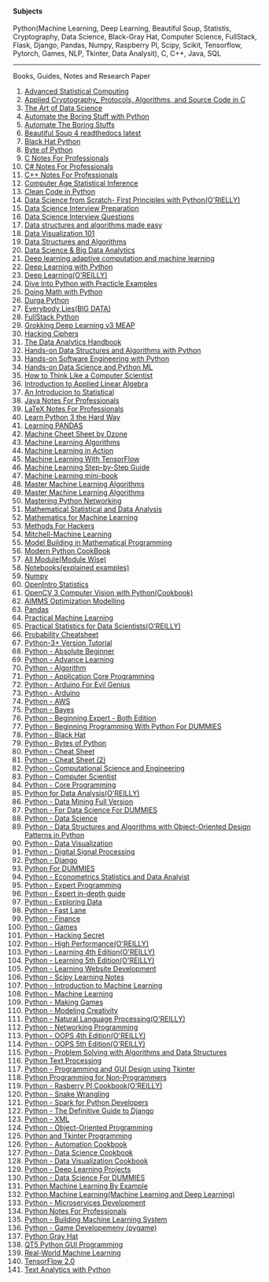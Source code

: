 #### Subjects
 Python(Machine Learning, Deep Learning, Beautiful Soup, Statistis, Cryptography, Data Science, Black-Gray Hat, Computer Science, FullStack, Flask, Django, Pandas, Numpy, 
 Raspberry PI, Scipy, Scikit, Tensorflow, Pytorch, Games, NLP, Tkinter, Data Analysit), C, C++, Java, SQL
<hr>
Books, Guides, Notes and Research Paper

1. <a href='https://drive.google.com/file/d/1dC5XeQxu1jNzZtVdACPYJOq9yc07MDY7/view?usp=sharing'>Advanced Statistical Computing</a>
2. <a href='https://drive.google.com/file/d/1i_EfRe0lc6Mq_3DWgPn6WZ7FPxh06eKG/view?usp=sharing'>Applied Cryptography_ Protocols, Algorithms, and Source Code in C</a>
3. <a href='https://drive.google.com/file/d/1ZYvdtxL3qNv49OQ7xQ_rmW6B9M6obHbw/view?usp=sharing'>The Art of Data Science</a>
4. <a href='https://drive.google.com/file/d/1vFTrxL_MqTIkygzkSiKizBX4UK3TMfSO/view?usp=sharing'>Automate the Boring Stuff with Python</a>
5. <a href='https://drive.google.com/file/d/1dQgDZ2Qy_NFYLgmssPaZRqbGgrdtX0It/view?usp=sharing'>Automate The Boring Stuffs</a>
6. <a href='https://drive.google.com/file/d/16ogFMRqwIF7FgkncQqnxvWQxv7yXd7Kp/view?usp=sharing'>Beautiful Soup 4 readthedocs latest</a>
7. <a href='https://drive.google.com/file/d/1QRrv8ZqshDyqzO2cX_cOvKpccP7BbrkL/view?usp=sharing'>Black Hat Python</a>
8. <a href='https://drive.google.com/file/d/1rK1-_t-DFYatuRryefb4Zj4XAO50Za2I/view?usp=sharing'>Byte of Python</a>
9. <a href='https://drive.google.com/file/d/12iof3tBTAty2RWeWndI7Jp2__FObGLFg/view?usp=sharing'>C Notes For Professionals</a>
10. <a href='https://drive.google.com/file/d/1BqSWDt-tY84WPb_zz-JOpwBy0dMBV94V/view?usp=sharing'>C# Notes For Professionals</a>
11. <a href='https://drive.google.com/file/d/1F3y97ohen8G30Lj8dXnQtoBzeGlFYAT_/view?usp=sharing'>C++ Notes For Professionals</a>
12. <a href='https://drive.google.com/file/d/1hUaHT1VvJQZfSUCokqtZLNllJh8WnEQZ/view?usp=sharing'>Computer Age Statistical Inference</a>
13. <a href='https://drive.google.com/file/d/1r_Km64FlflipNexHE5uZN_GcCpZaP2db/view?usp=sharing'>Clean Code in Python</a>
14. <a href='https://drive.google.com/file/d/10eNhFfqoP1hWMudS0E6bJ3nbVu0rSuZ1/view?usp=sharing'>Data Science from Scratch- First Principles with Python(O'RIELLY)</a>
15. <a href='https://drive.google.com/file/d/1VZr2zYQzrLQpp1GOWHOXaJD1jDuV_rqR/view?usp=sharing'>Data Science Interview Preparation</a>
16. <a href='https://drive.google.com/file/d/14h9-v7p6lzIEtAjno0Yni1iPfWI-D2c9/view?usp=sharing'>Data Science Interview Questions</a>
17. <a href='https://drive.google.com/file/d/1qWwrjQIM9J89QC8aaWwI2ChKi_HFl15R/view?usp=sharing'>Data structures and algorithms made easy</a>
18. <a href='https://drive.google.com/file/d/1GfY_8ibKV7MAwyy6cHL5lpGiXMo1SDfq/view?usp=sharing'>Data Visualization 101</a>
19. <a href='https://drive.google.com/file/d/1y1YDTRz63LrWq15KXYdiJ01SDiLCJRAX/view?usp=sharing'>Data Structures and Algorithms</a>
20. <a href='https://drive.google.com/file/d/1qYRZbM10O2s0kmBuVlicWhRc9RIgXb6k/view?usp=sharing'>Data Science & Big Data Analytics</a>
21. <a href='https://drive.google.com/file/d/1xzA3LmGevG_sDm41nQ-37_iJb5mS11Nf/view?usp=sharing'>Deep learning adaptive computation and machine learning</a>
22. <a href='https://drive.google.com/file/d/19FVHZKE1Pna0UqTABJ-2DleyGFdmR2V-/view?usp=sharing'>Deep Learning with Python</a>
23. <a href='https://drive.google.com/file/d/1WxoSkzqcNHP5FNABoOv4o6zhB-dMB9hs/view?usp=sharing'>Deep Learning(O'REILLY)</a>
24. <a href='https://drive.google.com/file/d/1F-FTY-VTldUul7DhENjUWxP3UMzCJk3m/view?usp=sharing'>Dive Into Python with Practicle Examples</a>
25. <a href='https://drive.google.com/file/d/1Hf-fKzrQkrsSvXsJNw8-_qG5l5wRTmuC/view?usp=sharing'>Doing Math with Python</a>
26. <a href='https://drive.google.com/file/d/1xayVv19r4814gbQkzy96S1_5W1V1OSRi/view?usp=sharing'>Durga Python</a>
27. <a href='https://drive.google.com/file/d/13KKhs3ukcFEhXOtf3se6CkXN1yvouYLh/view?usp=sharing'>Everybody Lies(BIG DATA)</a>
28. <a href='https://drive.google.com/file/d/1Nlyl7CEVnm_DuGhSkAOVcS5Ur1k3tp9F/view?usp=sharing'>FullStack Python</a>
29. <a href='https://drive.google.com/file/d/1AWjT98ZBm7Bx08WViNj_W8M6FlmpKoR8/view?usp=sharing'>Grokking Deep Learning v3 MEAP</a>
30. <a href='https://drive.google.com/file/d/1CMxlZeo9Ruj66r6A8axWUSuVqtXMrPgE/view?usp=sharing'>Hacking Ciphers</a>
31. <a href='https://drive.google.com/file/d/1_AgIvDzPcCbTR8al2_ah8rscaf7f1Dqk/view?usp=sharing'>The Data Analytics Handbook</a>
32. <a href='https://drive.google.com/file/d/1FvjnRAEw2x9YLxyAXrJrE7JUZiuTRpKO/view?usp=sharing'>Hands-on Data Structures and Algorithms with Python</a>
33. <a href='https://drive.google.com/file/d/1_7v1taRKETa1CWUOMBsRStZGQE3YEKQi/view?usp=sharing'>Hands-on Software Engineering with Python</a>
34. <a href='https://drive.google.com/file/d/1Bn4o2c--OjqZwflIrXgzhVhN7xHBDt4r/view?usp=sharing'>Hands-on Data Science and Python ML</a>
35. <a href='https://drive.google.com/file/d/1yVLIG-DKQfkkh1G6Wi8TdgmAWmadZjg7/view?usp=sharing'>How to Think Like a Computer Scientist</a>
36. <a href='https://drive.google.com/file/d/1ytxjooPAC2RE9IJk0K-uxmx6NWTCcBoR/view'>Introduction to Applied Linear Algebra</a>
37. <a href='https://drive.google.com/file/d/1rMNbmyc-fD5J7_Xjadrnn8o0gay7fKP7/view?usp=sharing'>An Introducion to Statistical</a>
38. <a href='https://drive.google.com/file/d/1WlaFtfQh7ouOzrx78DBjxc3tNLontGkR/view?usp=sharing'>Java Notes For Professionals</a>
39. <a href='https://drive.google.com/file/d/10wHz8fN1AIArG2tQLDF5yy1su3ZTbtcU/view?usp=sharing'>LaTeX Notes For Professionals</a>
40. <a href='https://drive.google.com/file/d/1aBCFyHsUdAutKqTeIrUuT6dwRwiOfBZr/view?usp=sharing'>Learn Python 3 the Hard Way</a>
41. <a href='https://drive.google.com/file/d/1d3aQo-qA8L0Th1JgL8yMq0Aj35KMcgDy/view?usp=sharing'>Learning PANDAS</a>
42. <a href='https://drive.google.com/file/d/1b619KilH87wPvQb80J_J2XFPC5lbOuEv/view?usp=sharing'>Machine Cheet Sheet by Dzone</a>
43. <a href='https://drive.google.com/file/d/1Po7H_QhBOd0FDxT743bQTqdtsM_-jUl1/view?usp=sharing'>Machine Learning Algorithms</a>
44. <a href='https://drive.google.com/file/d/12BCj1ZDgBgD5qU_1QsgrvbfmkSKvVRoL/view?usp=sharing'>Machine Learning in Action</a>
45. <a href='https://drive.google.com/file/d/1EEW9UixbQjtn7_4_C3XCDW6uX1AqYFu6/view?usp=sharing'>Machine Learning With TensorFlow</a>
46. <a href='https://drive.google.com/file/d/1UMRGWw_EmKMfAnlkNYtxr8JD_j30HKRq/view?usp=sharing'>Machine Learning Step-by-Step Guide</a>
47. <a href='https://drive.google.com/file/d/14MkUXXtYd8yWUJPwAG7y8f4bblWbN10X/view?usp=sharing'>Machine Learning mini-book</a>
48. <a href='https://drive.google.com/file/d/1vT-MJBXZEzcJjaceSex0ZJwDksto_YAh/view?usp=sharing'>Master Machine Learning Algorithms</a>
49. <a href='https://drive.google.com/file/d/1TKV8UUdqMTDwgBy8HC3nZUM3uTEvbxcT/view?usp=sharing'>Master Machine Learning Algorithms</a>
50. <a href='https://drive.google.com/file/d/1bL0TO8WsisbjDpByGo8JRMqSrfFUQ_2U/view?usp=sharing'>Mastering Python Networking</a>
51. <a href='https://drive.google.com/file/d/1TfbkyNIGrBKhHGrJAprfMRGOIDEpjoA8/view?usp=sharing'>Mathematical Statistical and Data Analysis</a>
52. <a href='https://drive.google.com/file/d/14KgA1MAnaxkdxU-pQpxNDPxJwo7sAZ8l/view?usp=sharing'>Mathematics for Machine Learning</a>
53. <a href='https://drive.google.com/file/d/1WiWeJUbhDLOrJXIgjUGXUcfybyc3CZN-/view?usp=sharing'>Methods For Hackers</a>
54. <a href='https://drive.google.com/file/d/1oflCLdi4xND3VTrOMvaSVPXJGuAWCDmz/view?usp=sharing'>Mitchell-Machine Learning</a>
55. <a href='https://drive.google.com/file/d/1bfozYKVT2ihNvvTKIvRFJAJARR0or2AX/view?usp=sharing'>Model Building in Mathematical Programming</a>
56. <a href='https://drive.google.com/file/d/1opRay-6Fb-eqwoLiGBFohOBGpSxKpnGI/view?usp=sharing'>Modern Python CookBook</a>
57. <a href='https://drive.google.com/file/d/1T3KuWJmRtoxyCntO9ShcrV2TRxa3gLEI/view?usp=sharing'>All Module(Module Wise)</a> 
58. <a href='https://drive.google.com/file/d/1HmztDNuHUMhC_nQ5HKwQynHq-GnzHH9R/view?usp=sharing'>Notebooks(explained examples)</a>
59. <a href='https://drive.google.com/file/d/1H5GitGUCbiJQkHBaaOJYT9Eripk6OyWl/view?usp=sharing'>Numpy</a>
60. <a href='https://drive.google.com/file/d/1AsCmH_fWT3Mx4RQJKzTgh2CpbnTKQ0J9/view?usp=sharing'>OpenIntro Statistics</a>
61. <a href='https://drive.google.com/file/d/1clke-bwlB6iU9ApPbSKkS9AaI_WzuDmS/view?usp=sharing'>OpenCV 3 Computer Vision with Python(Cookbook)</a>
62. <a href='https://drive.google.com/file/d/1hTh44A4AbVfBzxgVf9jY76b4kN1WbQG1/view?usp=sharing'>AIMMS Optimization Modelling</a>
63. <a href='https://drive.google.com/file/d/1Zs9msRS_jKnkWPJVlYV5ixuTBMDlS-Zu/view?usp=sharing'>Pandas</a>
64. <a href='https://drive.google.com/file/d/13xrTQTB5UymKtdeLhNzKvV1Nx9WVYpdx/view?usp=sharing'>Practical Machine Learning</a>
65. <a href='https://drive.google.com/file/d/18q6vtIVGVxHI9n5EOAKnYpffLYbigSSM/view?usp=sharing'>Practical Statistics for Data Scientists(O'REILLY)</a>
66. <a href='https://drive.google.com/file/d/1UJUEYdq8ENwzD-f3ZhYogIW3lq7Z7vRy/view?usp=sharing'>Probability Cheatsheet</a>
67. <a href='https://drive.google.com/file/d/1rNnSSbicZct1xjCPqGdC4NMeNe3e16Wa/view?usp=sharing'>Python-3+ Version Tutorial</a>
68. <a href='https://drive.google.com/file/d/1_kFgceOCLyz3e_uNiQFTMQuqCkxvr_88/view?usp=sharing'>Python - Absolute Beginner</a>
69. <a href='https://drive.google.com/file/d/1NxiLYrk3xuu1XINZnX7cIwGUWdMiauBn/view?usp=sharing'>Python - Advance Learning</a>
70. <a href='https://drive.google.com/file/d/18aZYjXX37tlH9047QbBQ68159czaVcLP/view?usp=sharing'>Python - Algorithm</a>
71. <a href='https://drive.google.com/file/d/1G-OfB8tvwG-WMyNQuCRqPyprAeMVxTpw/view?usp=sharing'>Python - Application Core Programming</a>
72. <a href='https://drive.google.com/file/d/1hdBv-lDwiF0H9EGraXCBkXJAyZG4AInR/view?usp=sharing'>Python - Arduino For Evil Genius</a>
73. <a href='https://drive.google.com/file/d/1OGcq5liXgWSrbA0DPz6_V_IJwL3gsLno/view?usp=sharing'>Python - Arduino</a>
74. <a href='https://drive.google.com/file/d/1qHobTFYoNld3TH2O_W1JFdCCL-ygPqqI/view?usp=sharing'>Python - AWS</a>
75. <a href='https://drive.google.com/file/d/1vKuCxZwEe3ZqGFAfwhJseKPt5r9UZMHC/view?usp=sharing'>Python - Bayes</a>
76. <a href='https://drive.google.com/file/d/1AP7EpNkeNsD_4FN10j5F6kIm55ZChlFe/view?usp=sharing'>Python - Beginning Expert - Both Edition</a>
77. <a href='https://drive.google.com/file/d/113KJ8pvpan685rAFe_cZKrtrPzhKfF65/view?usp=sharing'>Python - Beginning Programming With Python For DUMMIES</a>
78. <a href='https://drive.google.com/file/d/1T8lSk-Ogzc6in-xfJbOmJJOLJ6j1QpKh/view?usp=sharing'>Python - Black Hat </a>
79. <a href='https://drive.google.com/file/d/19rqwM5_A6TX7Br_AZRONkN6j7Yp-MbGK/view?usp=sharing'>Python - Bytes of Python</a>
80. <a href='https://drive.google.com/file/d/1_N4cjAn-lbvpfmF-70qLHV8yOWA2T59y/view?usp=sharing'>Python - Cheat Sheet</a>
81. <a href='https://drive.google.com/file/d/1B6V_iZo4cX5jxErQC59A5KI_QIv2Sfuf/view?usp=sharing'>Python - Cheat Sheet (2)</a>
82. <a href='https://drive.google.com/file/d/1Niu0guMHD6nUvmOoCjrU2hGwHtfEGPmu/view?usp=sharing'>Python - Computational Science and Engineering</a>
83. <a href='https://drive.google.com/file/d/1q5krvFfYsMHPmYmh9YgD3rPcpgS3Bt2S/view?usp=sharing'>Python - Computer Scientist</a>
84. <a href='https://drive.google.com/file/d/1JHsv_5dTVuwJxM_evljGc8XlANVBPlBW/view?usp=sharing'>Python - Core Programming</a>
85. <a href='https://drive.google.com/file/d/1pid6NVwA5v-z09PzupqgvE8XqJ3HN5Ya/view?usp=sharing'>Python for Data Analysis(O'REILLY)</a>
86. <a href='https://drive.google.com/file/d/1bSqwC6JSflpc56KaGN66OzM8PArgI_fi/view?usp=sharing'>Python - Data Mining Full Version</a>
87. <a href='https://drive.google.com/file/d/18xb9j6t9doHvJOdjgikGnbbBhVmn8jB0/view?usp=sharing'>Python - For Data Science For DUMMIES</a> 
88. <a href='https://drive.google.com/file/d/1ODDsdkeEHCIACco8aJUNXu-mB7i4Iw0i/view?usp=sharing'>Python - Data Science</a>
89. <a href='https://drive.google.com/file/d/16gq5qA5kTKN95ka-udmzaGWJwRn8sTW8/view?usp=sharing'>Python - Data Structures and Algorithms with Object-Oriented Design Patterns in Python </a>
90. <a href='https://drive.google.com/file/d/1dI-uDklvAyfEwrxIihaVqGhNll1g5tod/view?usp=sharing'>Python - Data Visualization</a>
91. <a href='https://drive.google.com/file/d/1YejoWbLkqL1QFHE6uJKg-Y4I_Zz1fGAP/view?usp=sharing'>Python - Digital Signal Processing</a>
92. <a href='https://drive.google.com/file/d/1lVSkp0tlSQQ4r7XKnCIRDJmoSBB-cY2b/view?usp=sharing'>Python - Django</a>
93. <a href='https://drive.google.com/file/d/1ymQf-AmIxBdJsQiDndY4dvEjN5zjzJnx/view?usp=sharing'>Python For DUMMIES</a>
94. <a href='https://drive.google.com/file/d/1HVEVUHZ1qRRM6NUolH_1e_cNINKmO5mI/view?usp=sharing'>Python - Econometrics Statistics and Data Analyist</a>
95. <a href='https://drive.google.com/file/d/1gydAhfGaBuSjVoLcmUw-JyzqZzm4vZIn/view?usp=sharing'>Python - Expert Programming</a> 
96. <a href='https://drive.google.com/file/d/179PHGfmx9U20F8RhVmjX7cYhAiVW6lse/view?usp=sharing'>Python - Expert in-depth guide</a> 
97. <a href='https://drive.google.com/file/d/19If-kop3l_H6B44xzvxmasWUaJ0Knr9I/view?usp=sharing'>Python - Exploring Data</a> 
98. <a href='https://drive.google.com/file/d/1tpdBpb3Nl147nXFZGDOkVgPB751MLB4h/view?usp=sharing'>Python - Fast Lane</a>
99. <a href='https://drive.google.com/file/d/1DsYPZZ-sDVulWj6HrqBodVw_hbTmWx8O/view?usp=sharing'>Python - Finance</a>
100. <a href='https://drive.google.com/file/d/1nmLXOes6czhfr7izkY9eB3wzeJmquHSZ/view?usp=sharing'>Python - Games</a>
101. <a href='https://drive.google.com/file/d/1qO9nVT8DoeI6mza2AyO8jddPjHU8XeGm/view?usp=sharing'>Python - Hacking Secret</a>
102. <a href='https://drive.google.com/file/d/1JGWUXeOP124rE8gW1CWbgUxbBWmDPTLV/view?usp=sharing'>Python - High Performance(O'REILLY)</a>
103. <a href='https://drive.google.com/file/d/1HPiyFh5BYy4vgIamnfuuqZNl0gZN06ZT/view?usp=sharing'>Python - Learning 4th Edition(O'REILLY)</a>
104. <a href='https://drive.google.com/file/d/11A7pcirW0Q0GWBEKEQfNniMnkXQWwPFB/view?usp=sharing'>Python - Learning 5th Edition(O'REILLY)</a>
105. <a href='https://drive.google.com/file/d/1B4MxKa54oyrzqeYXIKBp1VQgIMekBaLf/view?usp=sharing'>Python - Learning Website Development</a>
106. <a href='https://drive.google.com/file/d/12ARaoFcN6SFmtVGPN30uHeGpcklJDFbh/view?usp=sharing'>Python - Scipy Learning Notes</a>
107. <a href='https://drive.google.com/file/d/1SeqTNbnIiYhbUS4_tonR8a2267k7s2ds/view?usp=sharing'>Python - Introduction to Machine Learning</a>
108. <a href='https://drive.google.com/file/d/1tURDNUlYXVG9DZ25nd0MJWmf5uV9olG6/view?usp=sharing'>Python - Machine Learning</a>
109. <a href='https://drive.google.com/file/d/12avIDZYX6-_sJ_SCMGu4RKI03uZgWI4d/view?usp=sharing'>Python - Making Games</a>
110. <a href='https://drive.google.com/file/d/1XFrO5ZA-M_98ykFqwx-gfrEsWFqlGa3S/view?usp=sharing'>Python - Modeling Creativity</a>
111. <a href='https://drive.google.com/file/d/18MU9wLQuByAi7Cy4c_CS083NenzKHwBw/view?usp=sharing'>Python - Natural Language Processing(O'REILLY)</a>
112. <a href='https://drive.google.com/file/d/1eSCFt6dqTE92-Dxngs8P1MJsOfx8CJTG/view?usp=sharing'>Python - Networking Programming</a>
113. <a href='https://drive.google.com/file/d/1HnpiPCsXnzEP6_11M0yzl0I5QEN5TYIc/view?usp=sharing'>Python - OOPS 4th Edition(O'REILLY)</a>
114. <a href='https://drive.google.com/file/d/1obzRot8wWh3Fbp6DJRPwV5r75mELuYKN/view?usp=sharing'>Python - OOPS 5th Edition(O'REILLY)</a>
115. <a href='https://drive.google.com/file/d/1oyks8DifSVcxKwW8ry2DQZTMmKi7cQ3u/view?usp=sharing'>Python - Problem Solving with Algorithms and Data Structures</a>
116. <a href='https://drive.google.com/file/d/1XI_iSI9bzAPkQwqT6ruv_OfXccbLph6M/view?usp=sharing'>Python Text Processing</a>
117. <a href='https://drive.google.com/file/d/1mdaVgrMuIr4nFnxrwT-SNRy8EOEDPX7u/view?usp=sharing'>Python - Programming and GUI Design using Tkinter</a>
118. <a href='https://drive.google.com/file/d/1o03Vo9oDNAiXAtxyRR4G_g5O-4VB00cu/view?usp=sharing'>Python Programming for Non-Programmers</a>
119. <a href='https://drive.google.com/file/d/1wIDJuRmlKLoMpb36vmcdGRX2CzuUROrx/view?usp=sharing'>Python - Rasberry PI Cookbook(O'REILLY)</a>
120. <a href='https://drive.google.com/file/d/1_bMSWud6Zd3hdbafoeugkzX2GRBoQHaK/view?usp=sharing'>Python - Snake Wrangling</a>
121. <a href='https://drive.google.com/file/d/1ZP_OjpSKVdbb2Lqj1ICEkfu7EaWvnbMj/view?usp=sharing'>Python - Spark for Python Developers</a>
122. <a href='https://drive.google.com/file/d/1bw2h-gau7JO-mrjf4SiAF2cGbRU8QYYV/view?usp=sharing'>Python - The Definitive Guide to Django</a>
123. <a href='https://drive.google.com/file/d/1OyNQ9OXbJOy12fjmkK2wKM5S2usZqtgB/view?usp=sharing'>Python - XML</a>
124. <a href='https://drive.google.com/file/d/1DXZ3Kcbwwywp4neV-n1hL6s-vrHj6Pos/view?usp=sharing'>Python -  Object-Oriented Programming</a>
125. <a href='https://drive.google.com/file/d/1eTZxlDehVWr3jDUb3ARl3qE_uVJwhnZP/view?usp=sharing'>Python and Tkinter Programming</a>
126. <a href='https://drive.google.com/file/d/18FnxKTXka-1bEyZ1g2GYWUAvLjS3-MxS/view?usp=sharing'>Python - Automation Cookbook</a>
127. <a href='https://drive.google.com/file/d/1WP_rYbCQ4Fflkwkstdc05FWlPmmPrjsn/view?usp=sharing'>Python - Data Science Cookbook</a>
128. <a href='https://drive.google.com/file/d/1Huf35HeXp6tEfribqkm86jqeaE64z_iJ/view?usp=sharing'>Python - Data Visualization Cookbook</a>
129. <a href='https://drive.google.com/file/d/16_kIbSgWwzUEt3Vv3dGqk1AGRKbzZ6x2/view?usp=sharing'>Python - Deep Learning Projects</a>
130. <a href='https://drive.google.com/file/d/1suwKqpaJWOL6PG8quuOK5TtIssXn0QQk/view?usp=sharing'>Python - Data Science For DUMMIES</a>
131. <a href='https://drive.google.com/file/d/1NfiK-Sji_Odc99cHSMN9aTUxHxxF3bQf/view?usp=sharing'>Python Machine Learning By Example</a>
132. <a href='https://drive.google.com/file/d/16mK8sayS7y_DfuB04LIFFJxpV0dUnSWG/view?usp=sharing'>Python Machine Learning(Machine Learning and Deep Learning)</a>
133. <a href='https://drive.google.com/file/d/1O4Dpp9O3CxfIPEi5vxSn4KmYMK9zVFQ2/view?usp=sharing'>Python - Microservices Development</a>
134. <a href='https://drive.google.com/file/d/1rbbkFF5eooWrEIHpPG8u9BKaJjDIi1Wr/view?usp=sharing'>Python Notes For Professionals</a>
135. <a href='https://drive.google.com/file/d/1hquNXOY0NM0ckEodYTYQE--p4bGUwvjI/view?usp=sharing'>Python - Building Machine Learning System</a>
136. <a href='https://drive.google.com/file/d/1gyNh5ZOIv_uHUfZYwx3Jx5oFCvaX9V6H/view?usp=sharing'>Python - Game Developemeny (pygame)</a>
137. <a href='https://drive.google.com/file/d/1dqtps_7LYEN8WiAVhmdFMxUUaqhwRtjY/view?usp=sharing'>Python Gray Hat</a>
138. <a href='https://drive.google.com/file/d/1nL2aMAjfpuelS_4qFXZ5Zy04WyxkkQIl/view?usp=sharing'>QT5 Python GUI Programming</a>
139. <a href='https://drive.google.com/file/d/1QhUydZRp7dUXwP1jmm9cXxmMk8yhAm78/view?usp=sharing'>Real-World Machine Learning </a>
140. <a href='https://drive.google.com/file/d/1wYnRqMNLsJWPbPVD-r4m9-YJom0ieKmU/view?usp=sharing'>TensorFlow 2.0</a>
141. <a href='https://drive.google.com/file/d/1T10UxwhaFHH7xj6h23AYFmol76GGDPtL/view?usp=sharing'>Text Analytics with Python</a>
